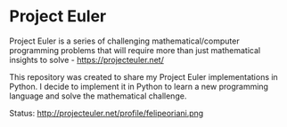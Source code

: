 # Project Euler

Project Euler is a series of challenging mathematical/computer programming problems that will require more than just mathematical insights to solve - https://projecteuler.net/

This repository was created to share my Project Euler implementations in Python. I decide to implement it in Python to learn a new programming language and solve the mathematical challenge.

Status: http://projecteuler.net/profile/felipeoriani.png


